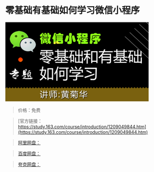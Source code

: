 # 零基础有基础如何学习微信小程序

![img](../../../assets/study163/free/98fdf433c2be49fe9c568e39df494162.jpg)

> 价格：免费

> [官方链接：https://study.163.com/course/introduction/1209049844.htm](https://study.163.com/course/introduction/1209049844.htm)

> [阿里网盘：]()

> [百度网盘：]()

> [夸克网盘：]()
